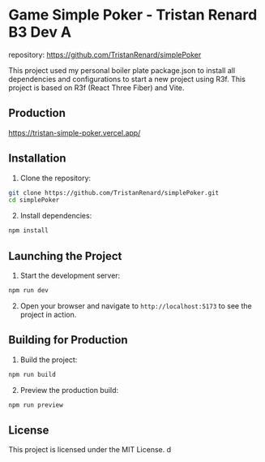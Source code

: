 # Game Simple Poker - Tristan Renard B3 Dev A

repository:
https://github.com/TristanRenard/simplePoker

This project used my personal boiler plate package.json to install all dependencies and configurations to start a new project using R3f.
This project is based on R3f (React Three Fiber) and Vite.

## Production
https://tristan-simple-poker.vercel.app/

## Installation

1. Clone the repository:
  ```bash
  git clone https://github.com/TristanRenard/simplePoker.git
  cd simplePoker
  ```

2. Install dependencies:
  ```bash
  npm install
  ```

## Launching the Project

1. Start the development server:
  ```bash
  npm run dev
  ```

2. Open your browser and navigate to `http://localhost:5173` to see the project in action.

## Building for Production

1. Build the project:
  ```bash
  npm run build
  ```

2. Preview the production build:
  ```bash
  npm run preview
  ```

## License

This project is licensed under the MIT License. d